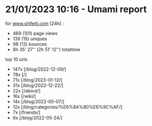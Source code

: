 # 21/01/2023 10:16 - Umami report
for www.shifeiti.com [24h] :

 - 469 (101) page views
 - 139 (15) uniques
 - 98 (13) bounces
 - 8h 35' 27'' (2h 51' 12'') totaltime


top 10 urls:
 - 147x [/blog/2022-12-09/]
 - 78x [/]
 - 71x [/blog/2023-01-12/]
 - 31x [/blog/2022-12-22/]
 - 22x [/about/]
 - 16x [/wiki/]
 - 14x [/blog/2022-05-07/]
 - 12x [/blog/categories/%E6%8A%80%E6%9C%AF/]
 - 7x [/friends/]
 - 6x [/blog/2022-05-24/]


